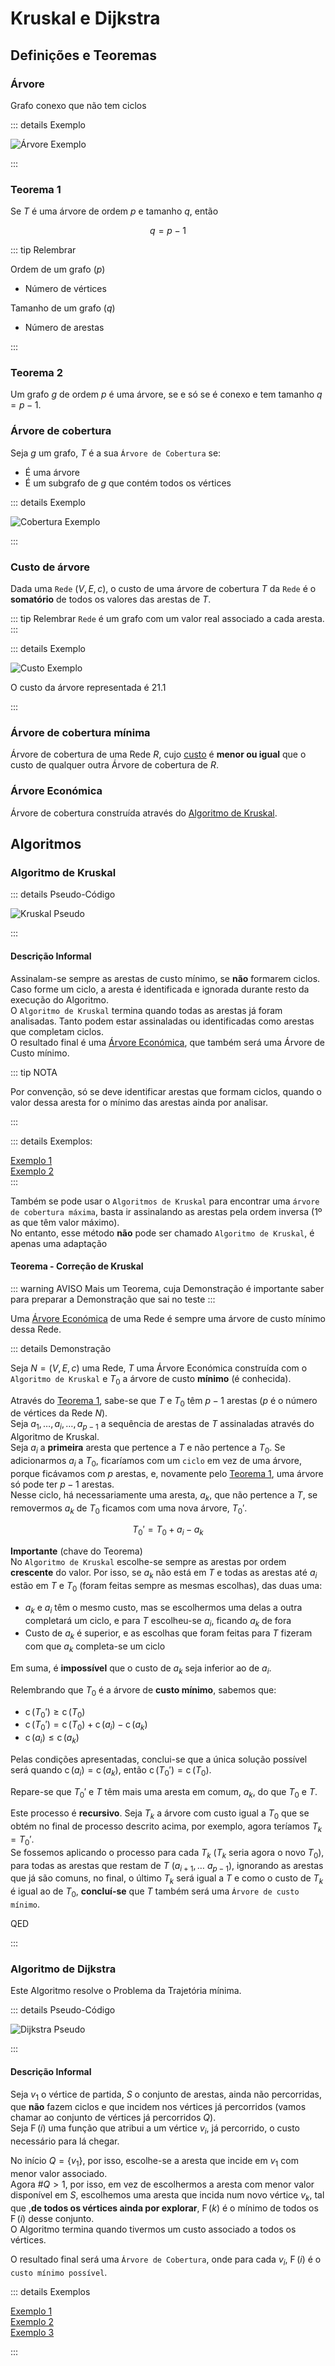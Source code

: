 # Kruskal e Dijkstra

## Definições e Teoremas

### Árvore

Grafo conexo que não tem ciclos

::: details Exemplo

![Árvore Exemplo](./imgs/0022-arvEx.png)

:::

### Teorema 1

Se $T$ é uma árvore de ordem $p$ e tamanho $q$, então

$$q = p-1$$

::: tip Relembrar

Ordem de um grafo $(p)$

- Número de vértices

Tamanho de um grafo $(q)$

- Número de arestas

:::

### Teorema 2

Um grafo $g$ de ordem $p$ é uma árvore, se e só se é conexo e tem tamanho $q=p-1$.

### Árvore de cobertura

Seja $g$ um grafo, $T$ é a sua `Árvore de Cobertura` se:

- É uma árvore
- É um subgrafo de $g$ que contém todos os vértices

::: details Exemplo

![Cobertura Exemplo](./imgs/0022-arcCobEx.png)

:::

### Custo de árvore

Dada uma `Rede` $(V,E,c)$, o custo de uma árvore de cobertura $T$ da `Rede` é o **somatório** de todos os valores das arestas de $T$.

::: tip Relembrar
`Rede` é um grafo com um valor real associado a cada aresta.
:::

::: details Exemplo

![Custo Exemplo](./imgs/0022.custoEx.png)

O custo da árvore representada é $21.1$

:::

### Árvore de cobertura mínima

Árvore de cobertura de uma Rede $R$, cujo [custo](#custo-de-arvore) é **menor ou igual** que o custo de qualquer outra Árvore de cobertura de $R$.

### Árvore Económica

Árvore de cobertura construída através do [Algoritmo de Kruskal](#algoritmo-de-kruskal).

## Algoritmos

### Algoritmo de Kruskal

::: details Pseudo-Código

![Kruskal Pseudo](./imgs/0022-kruskalPseudo.png)

:::

#### Descrição Informal

Assinalam-se sempre as arestas de custo mínimo, se **não** formarem ciclos. Caso forme um ciclo, a aresta é identificada e ignorada durante resto da execução do Algoritmo.  
O `Algoritmo de Kruskal` termina quando todas as arestas já foram analisadas. Tanto podem estar assinaladas ou identificadas como arestas que completam ciclos.  
O resultado final é uma [Árvore Económica](#arvore-economica), que também será uma Árvore de Custo mínimo.

::: tip NOTA

Por convenção, só se deve identificar arestas que formam ciclos, quando o valor dessa aresta for o mínimo das arestas ainda por analisar.

:::

::: details Exemplos:

[Exemplo 1](https://drive.google.com/file/d/1oZJCHj62aIndGWDfr7hDtphEoAo3VAzE/view?usp=sharing)  
[Exemplo 2](https://drive.google.com/file/d/1Vn6dirZylPZy4x81Q5-lnQtvHKqP2Wpd/view?usp=sharing)  
:::

Também se pode usar o `Algoritmos de Kruskal` para encontrar uma `árvore de cobertura máxima`, basta ir assinalando as arestas pela ordem inversa (1º as que têm valor máximo).  
No entanto, esse método **não** pode ser chamado `Algoritmo de Kruskal`, é apenas uma adaptação

#### Teorema - Correção de Kruskal

::: warning AVISO
Mais um Teorema, cuja Demonstração é importante saber para preparar a Demonstração que sai no teste
:::

Uma [Árvore Económica](#arvore-economica) de uma Rede é sempre uma árvore de custo mínimo dessa Rede.

::: details Demonstração

Seja $N=(V,E,c)$ uma Rede, $T$ uma Árvore Económica construída com o `Algoritmo de Kruskal` e $T_0$ a árvore de custo **mínimo** (é conhecida).

Através do [Teorema 1](#teorema-1), sabe-se que $T$ e $T_0$ têm $p-1$ arestas ($p$ é o número de vértices da Rede $N$).  
Seja $a_1,\dots,a_i,\dots,a_{p-1}$ a sequência de arestas de $T$ assinaladas através do Algoritmo de Kruskal.  
Seja $a_i$ a **primeira** aresta que pertence a $T$ e não pertence a $T_0$. Se adicionarmos $a_i$ a $T_0$, ficaríamos com um `ciclo` em vez de uma árvore, porque ficávamos com $p$ arestas, e, novamente pelo [Teorema 1](#teorema-1), uma árvore só pode ter $p-1$ arestas.  
Nesse ciclo, há necessariamente uma aresta, $a_k$, que não pertence a $T$, se removermos $a_k$ de $T_0$ ficamos com uma nova árvore, $T_0'$.

$$T_0' = T_0+a_i-a_k$$

**Importante** (chave do Teorema)  
No `Algoritmo de Kruskal` escolhe-se sempre as arestas por ordem **crescente** do valor. Por isso, se $a_k$ não está em $T$ e todas as arestas até $a_i$ estão em $T$ e $T_0$ (foram feitas sempre as mesmas escolhas), das duas uma:

- $a_k$ e $a_i$ têm o mesmo custo, mas se escolhermos uma delas a outra completará um ciclo, e para $T$ escolheu-se $a_i$, ficando $a_k$ de fora
- Custo de $a_k$ é superior, e as escolhas que foram feitas para $T$ fizeram com que $a_k$ completa-se um ciclo

Em suma, é **impossível** que o custo de $a_k$ seja inferior ao de $a_i$.

Relembrando que $T_0$ é a árvore de **custo mínimo**, sabemos que:

- $\operatorname{c}(T_0')\geq \operatorname{c}(T_0)$
- $\operatorname{c}(T_0') = \operatorname{c}(T_0)+\operatorname{c}(a_i)-\operatorname{c}(a_k)$
- $\operatorname{c}(a_i)\leq \operatorname{c}(a_k)$

Pelas condições apresentadas, conclui-se que a única solução possível será quando $\operatorname{c}(a_i) = \operatorname{c}(a_k)$, então $\operatorname{c}(T_0')=\operatorname{c}(T_0)$.

Repare-se que $T_0'$ e $T$ têm mais uma aresta em comum, $a_k$, do que $T_0$ e $T$.

Este processo é **recursivo**. Seja $T_k$ a árvore com custo igual a $T_0$ que se obtém no final de processo descrito acima, por exemplo, agora teríamos $T_k=T_0'$.  
Se fossemos aplicando o processo para cada $T_k$ ($T_k$ seria agora o novo $T_0$), para todas as arestas que restam de $T$ $(a_{i+1},\dots$ $a_{p-1})$, ignorando as arestas que já são comuns, no final, o último $T_k$ será igual a $T$ e como o custo de $T_k$ é igual ao de $T_0$, **concluí-se** que $T$ também será uma `Árvore de custo mínimo`.

QED

:::

### Algoritmo de Dijkstra

Este Algoritmo resolve o Problema da Trajetória mínima.

::: details Pseudo-Código

![Dijkstra Pseudo](./imgs/0022-dijkstraPseudo.png)

:::

#### Descrição Informal

Seja $v_1$ o vértice de partida, $S$ o conjunto de arestas, ainda não percorridas, que **não** fazem ciclos e que incidem nos vértices já percorridos (vamos chamar ao conjunto de vértices já percorridos $Q$).  
Seja $\operatorname{F}(i)$ uma função que atribui a um vértice $v_i$, já percorrido, o custo necessário para lá chegar.

No início $Q=\{v_1\}$, por isso, escolhe-se a aresta que incide em $v_1$ com menor valor associado.  
Agora $\#Q>1$, por isso, em vez de escolhermos a aresta com menor valor disponível em $S$, escolhemos uma aresta que incida num novo vértice $v_k$, tal que ,**de todos os vértices ainda por explorar**, $\operatorname{F}(k)$ é o mínimo de todos os $\operatorname{F}(i)$ desse conjunto.  
O Algoritmo termina quando tivermos um custo associado a todos os vértices.

O resultado final será uma `Árvore de Cobertura`, onde para cada $v_i$, $\operatorname{F}(i)$ é o `custo mínimo possível`.

::: details Exemplos

[Exemplo 1](https://drive.google.com/file/d/1NqX_csh6u_Yagpr2GJe15PGhaM24tA1s/view?usp=sharing)  
[Exemplo 2](https://drive.google.com/file/d/1lE08JD2B-MQaauCKmA55K1ZfnLh-UU7z/view?usp=sharing)  
[Exemplo 3](https://drive.google.com/file/d/1Z05NeIE4AHG4kb6qV6miBkosfe8kflgG/view?usp=sharing)

:::
